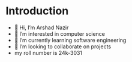 # Introduction
- 👋 Hi, I’m Arshad Nazir
- 👀 I’m interested in computer science
- 🌱 I’m currently learning software engineering
- 💞️ I’m looking to collaborate on projects
- my roll number is 24k-3031

